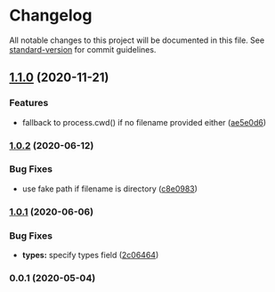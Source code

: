 # Changelog

All notable changes to this project will be documented in this file. See [standard-version](https://github.com/conventional-changelog/standard-version) for commit guidelines.

## [1.1.0](https://github.com/nuxt-contrib/create-require/compare/v1.0.2...v1.1.0) (2020-11-21)


### Features

* fallback to process.cwd() if no filename provided either ([ae5e0d6](https://github.com/nuxt-contrib/create-require/commit/ae5e0d665945b980b82ae6e998146c32295a6734))

### [1.0.2](https://github.com/nuxt-contrib/create-require/compare/v1.0.1...v1.0.2) (2020-06-12)


### Bug Fixes

* use fake path if filename is directory ([c8e0983](https://github.com/nuxt-contrib/create-require/commit/c8e09834e322d8a106ac8018011f799e2fed03f2))

### [1.0.1](https://github.com/nuxt-contrib/create-require/compare/v1.0.0...v1.0.1) (2020-06-06)


### Bug Fixes

* **types:** specify types field ([2c06464](https://github.com/nuxt-contrib/create-require/commit/2c0646407704c1c534babdfed39a48f51fc4f616))

### 0.0.1 (2020-05-04)
